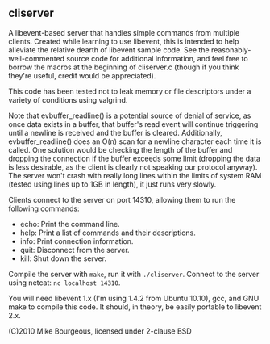cliserver
---------
A libevent-based server that handles simple commands from multiple clients.
Created while learning to use libevent, this is intended to help alleviate the
relative dearth of libevent sample code.  See the reasonably-well-commented
source code for additional information, and feel free to borrow the macros at
the beginning of cliserver.c (though if you think they're useful, credit would
be appreciated).

This code has been tested not to leak memory or file descriptors under a
variety of conditions using valgrind.

Note that evbuffer_readline() is a potential source of denial of service, as
once data exists in a buffer, that buffer's read event will continue triggering
until a newline is received and the buffer is cleared.  Additionally,
evbuffer_readline() does an O(n) scan for a newline character each time it is
called.  One solution would be checking the length of the buffer and dropping
the connection if the buffer exceeds some limit (dropping the data is less
desirable, as the client is clearly not speaking our protocol anyway).  The
server won't crash with really long lines within the limits of system RAM
(tested using lines up to 1GB in length), it just runs very slowly.

Clients connect to the server on port 14310, allowing them to run the following
commands:

 * echo:	Print the command line.
 * help:	Print a list of commands and their descriptions.
 * info:	Print connection information.
 * quit:	Disconnect from the server.
 * kill:	Shut down the server.

Compile the server with `make`, run it with `./cliserver`.  Connect to the
server using netcat: `nc localhost 14310`.

You will need libevent 1.x (I'm using 1.4.2 from Ubuntu 10.10), gcc, and GNU
make to compile this code.  It should, in theory, be easily portable to libevent
2.x.

(C)2010 Mike Bourgeous, licensed under 2-clause BSD

